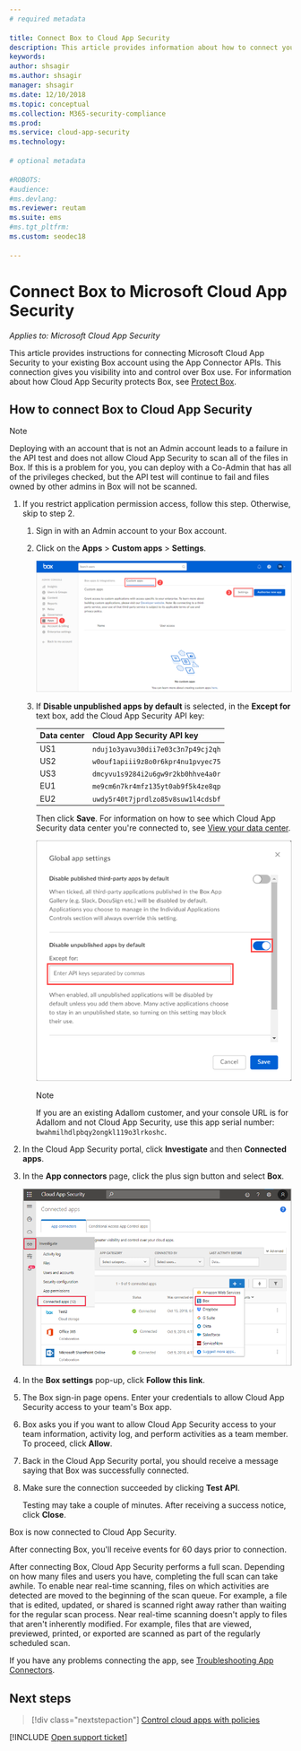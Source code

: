 ```yaml
---
# required metadata

title: Connect Box to Cloud App Security
description: This article provides information about how to connect your Box app to Cloud App Security using the API connector for visibility and control over use.
keywords:
author: shsagir
ms.author: shsagir
manager: shsagir
ms.date: 12/10/2018
ms.topic: conceptual
ms.collection: M365-security-compliance
ms.prod:
ms.service: cloud-app-security
ms.technology:

# optional metadata

#ROBOTS:
#audience:
#ms.devlang:
ms.reviewer: reutam
ms.suite: ems
#ms.tgt_pltfrm:
ms.custom: seodec18

---
```

# Connect Box to Microsoft Cloud App Security

*Applies to: Microsoft Cloud App Security*

This article provides instructions for connecting Microsoft Cloud App Security to your existing Box account using the App Connector APIs. This connection gives you visibility into and control over Box use. For information about how Cloud App Security protects Box, see [Protect Box](protect-box.md).

## How to connect Box to Cloud App Security

> [!NOTE]
> Deploying with an account that is not an Admin account leads to a failure in the API test and does not allow Cloud App Security to scan all of the files in Box. If this is a problem for you, you can deploy with a Co-Admin that has all of the privileges checked, but the API test will continue to fail and files owned by other admins in Box will not be scanned.

1. If you restrict application permission access, follow this step. Otherwise, skip to step 2.

    1. Sign in with an Admin account to your Box account.
    1. Click on the **Apps** > **Custom apps** > **Settings**.

         ![box apps](media/box-apps.png "box apps")

    1. If **Disable unpublished apps by default** is selected, in the **Except for** text box, add the Cloud App Security API key:

         |Data center|Cloud App Security API key|
         |----|----|
         |US1|`nduj1o3yavu30dii7e03c3n7p49cj2qh`|
         |US2|`w0ouf1apiii9z8o0r6kpr4nu1pvyec75`|
         |US3|`dmcyvu1s9284i2u6gw9r2kb0hhve4a0r`|
         |EU1|`me9cm6n7kr4mfz135yt0ab9f5k4ze8qp`|
         |EU2|`uwdy5r40t7jprdlzo85v8suw1l4cdsbf`|

        Then click **Save**. For information on how to see which Cloud App Security data center you're connected to, see [View your data center](network-requirements.md#view-your-data-center).

        ![box settings except for](media/box-settings-except-for.png)

        > [!NOTE]
        > If you are an existing Adallom customer, and your console URL is for Adallom and not Cloud App Security, use this app serial number: `bwahmilhdlpbqy2ongkl119o3lrkoshc`.

2. In the Cloud App Security portal, click **Investigate** and then **Connected apps**.

3. In the **App connectors** page, click the plus sign button and select **Box**.

    ![connect box](media/connect-box.png "connect box")

4. In the **Box settings** pop-up, click **Follow this link**.

5. The Box sign-in page opens. Enter your credentials to allow Cloud App Security access to your team's Box app.

6. Box asks you if you want to allow Cloud App Security access to your team information, activity log, and perform activities as a team member. To proceed, click **Allow**.

7. Back in the Cloud App Security portal, you should receive a message saying that Box was successfully connected.

8. Make sure the connection succeeded by clicking **Test API**.

    Testing may take a couple of minutes. After receiving a success notice, click **Close**.

Box is now connected to Cloud App Security.

After connecting Box, you'll receive events for 60 days prior to connection.

After connecting Box, Cloud App Security performs a full scan. Depending on how many files and users you have, completing the full scan can take awhile. To enable near real-time scanning, files on which activities are detected are moved to the beginning of the scan queue. For example, a file that is edited, updated, or shared is scanned right away rather than waiting for the regular scan process. Near real-time scanning doesn't apply to files that aren't inherently modified. For example, files that are viewed, previewed, printed, or exported are scanned as part of the regularly scheduled scan.

If you have any problems connecting the app, see [Troubleshooting App Connectors](troubleshooting-api-connectors-using-error-messages.md).

## Next steps

> [!div class="nextstepaction"]
> [Control cloud apps with policies](control-cloud-apps-with-policies.md)

[!INCLUDE [Open support ticket](includes/support.md)]

